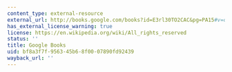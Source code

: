 ```yaml
---
content_type: external-resource
external_url: http://books.google.com/books?id=E3rl30TO2CAC&pg=PA15#v=onepage
has_external_license_warning: true
license: https://en.wikipedia.org/wiki/All_rights_reserved
status: ''
title: Google Books
uid: bf8a3f7f-9563-45b6-8f00-07890fd92439
wayback_url: ''
---
```

